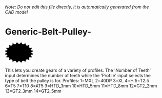 ###### Note: Do not edit this file directly, it is automatically generated from the CAD model

# Generic-Belt-Pulley-

![](/project.svg)

This lets you create gears of a variety of profiles. The 'Number of Teeth' input determines the number of teeth while the 'Profile' input selects the type of belt the pulley is for. Profiles: 1=MXL 2=40DP 3=XL 4=H 5=T2.5 6=T5 7=T10 8=AT5 9=HTD_3mm 10=HTD_5mm 11=HTD_8mm 12=GT2_2mm 13=GT2_3mm 14=GT2_5mm


